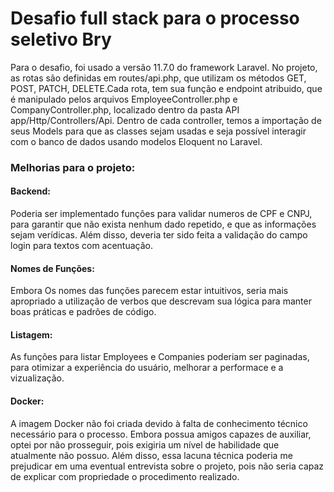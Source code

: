 <h1>Desafio full stack para o processo seletivo Bry</h1>

Para o desafio, foi usado a versão 11.7.0 do framework Laravel.
No projeto, as rotas são definidas em routes/api.php, que utilizam os métodos GET, POST, PATCH, DELETE.Cada rota, tem sua função e endpoint atribuido, que é manipulado pelos arquivos EmployeeController.php e CompanyController.php, localizado dentro da pasta API app/Http/Controllers/Api.
Dentro de cada controller, temos a importação de seus Models para que as classes sejam usadas e seja possível interagir com o banco de dados usando modelos Eloquent no Laravel.

<h3>Melhorias para o projeto:</h4>

<h4>Backend:</h4> Poderia ser implementado funções para validar numeros de CPF e CNPJ, para garantir que não exista nenhum dado repetido, e que as informações sejam verídicas. Além disso, deveria ter sido feita a validação do campo login para textos com acentuação.

<h4>Nomes de Funções:</h4> Embora Os nomes das funções parecem estar intuitivos, seria mais apropriado a utilização de verbos que descrevam sua lógica para manter boas práticas e padrões de código.

<h4>Listagem:</h4>As funções para listar Employees e Companies poderiam ser paginadas, para otimizar a experiência do usuário, melhorar a performace e a vizualização.

<h4>Docker:</h4> A imagem Docker não foi criada devido à falta de conhecimento técnico necessário para o processo. Embora possua amigos capazes de auxiliar, optei por não prosseguir, pois exigiria um nível de habilidade que atualmente não possuo. Além disso, essa lacuna técnica poderia me prejudicar em uma eventual entrevista sobre o projeto, pois não seria capaz de explicar com propriedade o procedimento realizado.
